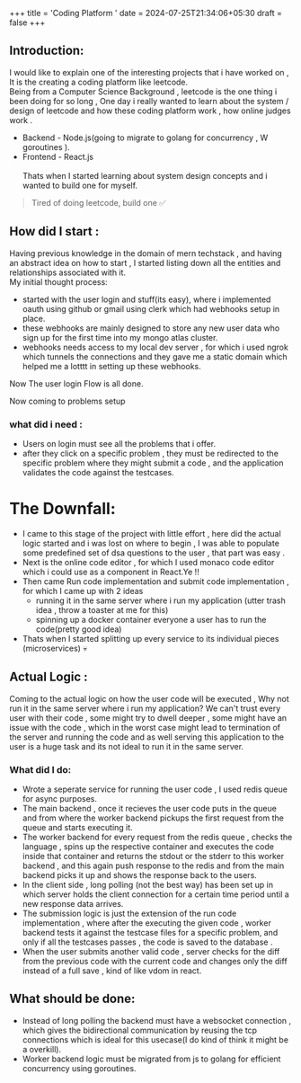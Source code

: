 +++
title = 'Coding Platform '
date = 2024-07-25T21:34:06+05:30
draft = false
+++

## Introduction:
I would like to explain one of the interesting projects that i have worked on , It is the creating a coding platform like leetcode.\
Being from a Computer Science Background , leetcode is the one thing i been doing for so long , One day i really wanted to learn about the system /
design of leetcode and how these coding platform work , how online judges work .
 - Backend - Node.js(going to migrate to golang for concurrency , W goroutines ).
- Frontend - React.js\
\
Thats when I started learning about system design concepts and i wanted to build one for myself.

> Tired of doing leetcode, build one ✅

## How did I start :
Having previous knowledge in the domain of mern techstack , and having an abstract idea on how to start , I started listing down all the entities and relationships associated with it.\
My initial thought process:
- started with the user login and stuff(its easy), where i implemented oauth using github or gmail using clerk which had webhooks setup in place.
- these webhooks are mainly designed to store any new user data who sign up for the first time into my mongo atlas cluster.
- webhooks needs access to my local dev server , for which i used ngrok which tunnels the connections and they gave me a static domain which helped me a lotttt in setting up these webhooks.

Now The user login Flow is all done.

Now coming to problems setup

### what did i need :
- Users on login must see all the problems that i offer.
- after they click on a specific problem , they must be redirected to the specific problem where they might submit a code , and the application validates the code against the testcases.

# The Downfall:
- I came to this stage of the project with little effort , here did the actual logic started and i was lost on where to begin , I was able to populate some predefined set of dsa 
questions to the user , that part was easy .
- Next is the online code editor , for which I used monaco code editor which i could use as a component in React.Ye !!
- Then came Run code implementation and submit code implementation  , for which I came up with 2 ideas 
    - running it in the same server where i run my application (utter trash idea , throw a toaster at me for this)
    - spinning up a docker container everyone a user has to run the code(pretty good idea)
- Thats when I started splitting up every service to its individual pieces (microservices) 💀

## Actual Logic :
Coming to the actual logic on how the user code will be executed , 
Why not run it in the same server where i run my application? We can't trust every user with their code , some might try to dwell deeper , some might have an issue with the code , which in the worst case might lead to termination of the server and running the code and as well serving this application to the user is a huge task and its not ideal to run it in the same server.

### What did I do:
 - Wrote a seperate service for running the user code , I used redis queue for async purposes.
 - The main backend , once it recieves the user code puts in the queue and from where the worker backend pickups the first request from the queue and starts executing it.
 - The worker backend for every request from the redis queue , checks the language , spins up the respective container and executes the code inside that container and returns the stdout or the stderr to this worker backend , and this again push response to the redis and from the main backend picks it up and shows the response back to the users.
 - In the client side , long polling (not the best way) has been set up in which server holds the client connection for a certain time period until a new response data arrives.
 - The submission logic is just the extension of the run code implementation , where after the executing the given code , worker backend tests it against the testcase files for a specific 
 problem, and only if all the testcases passes , the code is saved to the database .
 - When the user submits another valid code , server checks for the diff from the previous code with the current code and changes only the diff instead of a full save , kind of like vdom in react.

 ## What should be done:
 - Instead of long polling the backend must have a websocket connection , which gives the bidirectional communication by reusing the tcp connections which is ideal for this usecase(I do kind of think it might be a overkill).
 - Worker backend logic must be migrated from js to golang for efficient concurrency using goroutines.
 